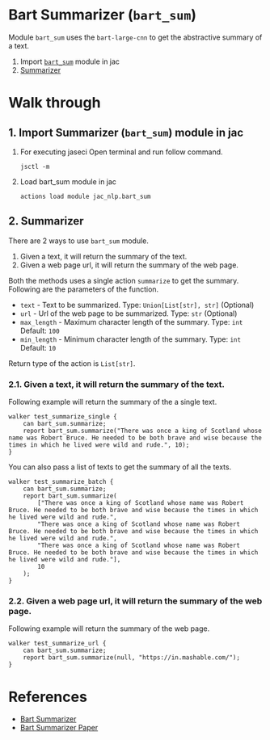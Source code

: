 # **Bart Summarizer (`bart_sum`)**

Module `bart_sum` uses the `bart-large-cnn` to get the abstractive summary of a text.

1. Import [`bart_sum`](#1-import-summarizer-bart_sum-module-in-jac) module in jac
2. [Summarizer](#2-summarizer)

# **Walk through**

## **1. Import Summarizer (`bart_sum`) module in jac**
1. For executing jaseci Open terminal and run follow command.
    ```
    jsctl -m
    ```
2.  Load bart_sum module in jac
    ```
    actions load module jac_nlp.bart_sum
    ```


## **2. Summarizer**
There are 2 ways to use `bart_sum` module.
1. Given a text, it will return the summary of the text.
2. Given a web page url, it will return the summary of the web page.

Both the methods uses a single action `summarize` to get the summary. Following are the parameters of the function.
* `text` - Text to be summarized. Type: `Union[List[str], str]` (Optional)
* `url` - Url of the web page to be summarized. Type: `str` (Optional)
* `max_length` - Maximum character length of the summary. Type: `int` Default: `100`
* `min_length` - Minimum character length of the summary. Type: `int` Default: `10`

Return type of the action is `List[str]`.

### **2.1. Given a text, it will return the summary of the text.**
Following example will return the summary of the a single text.

```jac
walker test_summarize_single {
    can bart_sum.summarize;
    report bart_sum.summarize("There was once a king of Scotland whose name was Robert Bruce. He needed to be both brave and wise because the times in which he lived were wild and rude.", 10);
}
```
You can also pass a list of texts to get the summary of all the texts.
```jac
walker test_summarize_batch {
    can bart_sum.summarize;
    report bart_sum.summarize(
        ["There was once a king of Scotland whose name was Robert Bruce. He needed to be both brave and wise because the times in which he lived were wild and rude.",
        "There was once a king of Scotland whose name was Robert Bruce. He needed to be both brave and wise because the times in which he lived were wild and rude.",
        "There was once a king of Scotland whose name was Robert Bruce. He needed to be both brave and wise because the times in which he lived were wild and rude."],
        10
    );
}
```

### **2.2. Given a web page url, it will return the summary of the web page.**
Following example will return the summary of the web page.

```jac
walker test_summarize_url {
    can bart_sum.summarize;
    report bart_sum.summarize(null, "https://in.mashable.com/");
}
```

# **References**
* [Bart Summarizer](https://huggingface.co/transformers/model_doc/bart.html)
* [Bart Summarizer Paper](https://arxiv.org/abs/1910.13461)